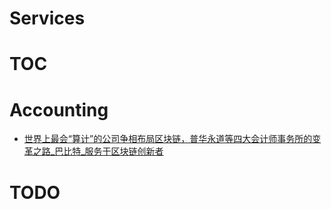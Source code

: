 # Services

# TOC
<!-- toc -->

# Accounting

- [世界上最会“算计”的公司争相布局区块链，普华永道等四大会计师事务所的变革之路_巴比特_服务于区块链创新者](https://www.8btc.com/article/479582)

# TODO
